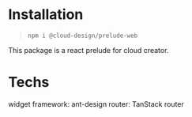 # Installation

> `npm i @cloud-design/prelude-web`

This package is a react prelude for cloud creator.

# Techs
widget framework: ant-design
router: TanStack router 
